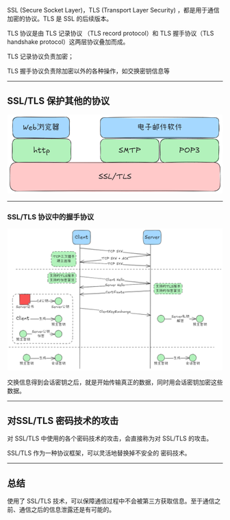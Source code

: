 SSL (Secure Socket Layer)，TLS (Transport Layer Security) ，都是用于通信加密的协议。TLS 是 SSL 的后续版本。

TLS 协议是由 TLS 记录协议 （TLS record protocol）和 TLS 握手协议（TLS handshake protocol）这两层协议叠加而成。

TLS 记录协议负责加密；

TLS 握手协议负责除加密以外的各种操作，如交换密钥信息等

 ----
## SSL/TLS 保护其他的协议

![](../Attachment_box/Pasted%20image%2020250722194944.png)

---
### SSL/TLS 协议中的握手协议

![](../Attachment_box/Pasted%20image%2020250722202546.png)

交换信息得到会话密钥之后，就是开始传输真正的数据，同时用会话密钥加密这些数据。



---
## 对SSL/TLS 密码技术的攻击

对 SSL/TLS 中使用的各个密码技术的攻击，会直接称为对 SSL/TLS 的攻击。

SSL/TLS 作为一种协议框架，可以灵活地替换掉不安全的 密码技术。


---
## 总结

使用了 SSL/TLS 技术，可以保障通信过程中不会被第三方获取信息。至于通信之前、通信之后的信息泄露还是有可能的。